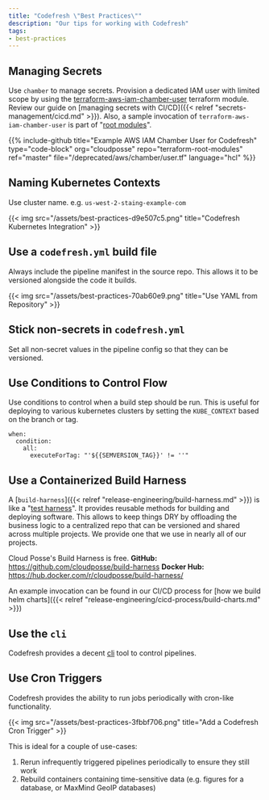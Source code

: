 ```yaml
---
title: "Codefresh \"Best Practices\""
description: "Our tips for working with Codefresh"
tags:
- best-practices
---
```


## Managing Secrets

Use `chamber` to manage secrets. Provision a dedicated IAM user with limited scope by using the  [terraform-aws-iam-chamber-user](https://github.com/cloudposse/terraform-aws-iam-chamber-user) terraform module. Review our guide on [managing secrets with CI/CD]({{< relref "secrets-management/cicd.md" >}}).
Also, a sample invocation of `terraform-aws-iam-chamber-user` is part of "[root modules](https://github.com/cloudposse/terraform-root-modules/blob/master/aws/chamber/user.tf)".

{{% include-github title="Example AWS IAM Chamber User for Codefresh" type="code-block" org="cloudposse" repo="terraform-root-modules" ref="master" file="/deprecated/aws/chamber/user.tf" language="hcl" %}}

## Naming Kubernetes Contexts

Use cluster name. e.g. `us-west-2-staing-example-com`

{{< img src="/assets/best-practices-d9e507c5.png" title="Codefresh Kubernetes Integration" >}}

## Use a `codefresh.yml` build file

Always include the pipeline manifest in the source repo. This allows it to be versioned alongside the code it builds.

{{< img src="/assets/best-practices-70ab60e9.png" title="Use YAML from Repository" >}}

## Stick non-secrets in `codefresh.yml`

Set all non-secret values in the pipeline config so that they can be versioned.

## Use Conditions to Control Flow

Use conditions to control when a build step should be run. This is useful for deploying to various kubernetes clusters by setting the `KUBE_CONTEXT` based on the branch or tag.

```
when:
  condition:
    all:
      executeForTag: "'${{SEMVERSION_TAG}}' != ''"
```

## Use a Containerized Build Harness

A [`build-harness`]({{< relref "release-engineering/build-harness.md" >}}) is like a "[test harness](https://en.wikipedia.org/wiki/Test_harness)". It provides reusable methods for building and deploying software. This allows to keep things DRY by offloading the business logic to a centralized repo that can be versioned and shared across multiple projects. We provide one that we use in nearly all of our projects.

Cloud Posse's Build Harness is free.
**GitHub:** <https://github.com/cloudposse/build-harness>
**Docker Hub:** <https://hub.docker.com/r/cloudposse/build-harness/>

An example invocation can be found in our CI/CD process for [how we build helm charts]({{< relref "release-engineering/cicd-process/build-charts.md" >}})

## Use the `cli`

Codefresh provides a decent [cli](https://codefresh-io.github.io/cli/) tool to control pipelines.

## Use Cron Triggers

Codefresh provides the ability to run jobs periodically with cron-like functionality.

{{< img src="/assets/best-practices-3fbbf706.png" title="Add a Codefresh Cron Trigger" >}}

This is ideal for a couple of use-cases:
1. Rerun infrequently triggered pipelines periodically to ensure they still work
2. Rebuild containers containing time-sensitive data (e.g. figures for a database, or MaxMind GeoIP databases)
